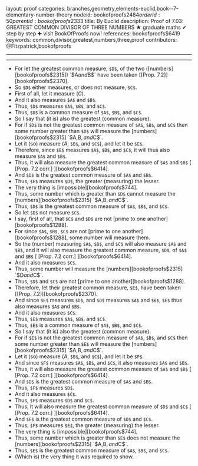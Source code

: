 layout: proof
categories: branches,geometry,elements-euclid,book--7-elementary-number-theory
nodeid: bookofproofs$2484
orderid: 50
parentid: bookofproofs$2333
title: By Euclid
description:  Proof of 7.03: GREATEST COMMON DIVISOR OF THREE NUMBERS &#9733; graduate maths &#10004; step by step &#10010; visit BookOfProofs now!
references: bookofproofs$6419
keywords: common,divisor,greatest,numbers,three,proof
contributors: @Fitzpatrick,bookofproofs

---


---



* For let the greatest common measure, `$D$`, of the two ([numbers][bookofproofs$2315]) `$A$` and `$B$` have been taken [[Prop. 7.2]][bookofproofs$2370].
* So `$D$` either measures, or does not measure, `$C$`.
* First of all, let it measure ($C$).
* And it also measures `$A$` and `$B$`.
* Thus, `$D$` measures `$A$`, `$B$`, and `$C$`.
* Thus, `$D$` is a common measure of `$A$`, `$B$`, and `$C$`.
* So I say that (it is) also the greatest (common measure).
* For if `$D$` is not the greatest common measure of `$A$`, `$B$`, and `$C$` then some number greater than `$D$` will measure the [numbers][bookofproofs$2315] `$A$`, `$B$`, and `$C$`.
* Let it (so) measure ($A$, `$B$`, and `$C$`), and let it be `$E$`.
* Therefore, since `$E$` measures `$A$`, `$B$`, and `$C$`, it will thus also measure `$A$` and `$B$`.
* Thus, it will also measure the greatest common measure of `$A$` and `$B$` [ [Prop. 7.2 corr.] ][bookofproofs$6414].
* And `$D$` is the greatest common measure of `$A$` and `$B$`.
* Thus, `$E$` measures `$D$`, the greater (measuring) the lesser.
* The very thing is [impossible][bookofproofs$744].
* Thus, some number which is greater than `$D$` cannot measure the [numbers][bookofproofs$2315] `$A$`, `$B$`, and `$C$`.
* Thus, `$D$` is the greatest common measure of `$A$`, `$B$`, and `$C$`.
* So let `$D$` not measure `$C$`.
* I say, first of all, that `$C$` and `$D$` are not [prime to one another][bookofproofs$1288].
* For since `$A$`, `$B$`, `$C$` are not [prime to one another][bookofproofs$1288], some number will measure them.
* So the (number) measuring `$A$`, `$B$`, and `$C$` will also measure `$A$` and `$B$`, and it will also measure the greatest common measure, `$D$`, of `$A$` and `$B$` [ [Prop. 7.2 corr.] ][bookofproofs$6414].
* And it also measures `$C$`.
* Thus, some number will measure the [numbers][bookofproofs$2315] `$D$` and `$C$`.
* Thus, `$D$` and `$C$` are not [prime to one another][bookofproofs$1288].
* Therefore, let their greatest common measure, `$E$`, have been taken [[Prop. 7.2]][bookofproofs$2370].
* And since `$E$` measures `$D$`, and `$D$` measures `$A$` and `$B$`, `$E$` thus also measures `$A$` and `$B$`.
* And it also measures `$C$`.
* Thus, `$E$` measures `$A$`, `$B$`, and `$C$`.
* Thus, `$E$` is a common measure of `$A$`, `$B$`, and `$C$`.
* So I say that (it is) also the greatest (common measure).
* For if `$E$` is not the greatest common measure of `$A$`, `$B$`, and `$C$` then some number greater than `$E$` will measure the [numbers][bookofproofs$2315] `$A$`, `$B$`, and `$C$`.
* Let it (so) measure ($A$, `$B$`, and `$C$`), and let it be `$F$`.
* And since `$F$` measures `$A$`, `$B$`, and `$C$`, it also measures `$A$` and `$B$`.
* Thus, it will also measure the greatest common measure of `$A$` and `$B$` [ [Prop. 7.2 corr.] ][bookofproofs$6414].
* And `$D$` is the greatest common measure of `$A$` and `$B$`.
* Thus, `$F$` measures `$D$`.
* And it also measures `$C$`.
* Thus, `$F$` measures `$D$` and `$C$`.
* Thus, it will also measure the greatest common measure of `$D$` and `$C$` [ [Prop. 7.2 corr.] ][bookofproofs$6414].
* And `$E$` is the greatest common measure of `$D$` and `$C$`.
* Thus, `$F$` measures `$E$`, the greater (measuring) the lesser.
* The very thing is [impossible][bookofproofs$744].
* Thus, some number which is greater than `$E$` does not measure the [numbers][bookofproofs$2315] `$A$`, `$B$`, and `$C$`.
* Thus, `$E$` is the greatest common measure of `$A$`, `$B$`, and `$C$`.
* (Which is) the very thing it was required to show.
